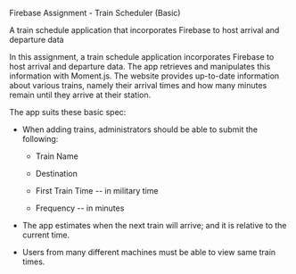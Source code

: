 Firebase Assignment - Train Scheduler (Basic)

A train schedule application that incorporates Firebase to host arrival and departure data

In this assignment, a train schedule application incorporates Firebase to host arrival and departure data. 
The app retrieves and manipulates this information with Moment.js. The website provides up-to-date information 
about various trains, namely their arrival times and how many minutes remain until they arrive at their station.

The app suits these basic spec:
  
  * When adding trains, administrators should be able to submit the following:
    
    * Train Name
    
    * Destination 
    
    * First Train Time -- in military time
    
    * Frequency -- in minutes
  
  * The app estimates when the next train will arrive; and it is relative to the current time.
  
  * Users from many different machines must be able to view same train times.
